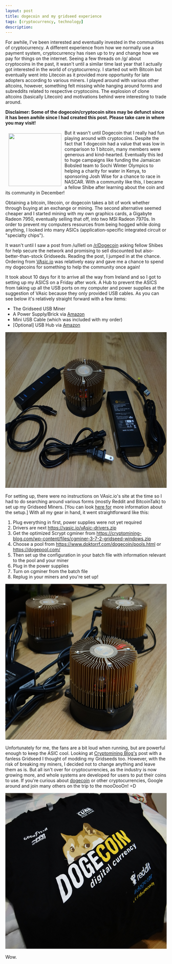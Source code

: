 ```yaml
---
layout: post
title: dogecoin and my gridseed experience 
tags: [cryptocurrency, technology]
description: 
---
```


For awhile, I've been interested and eventually invested in the communities of cryptocurrency. A different experience from how we normally use a payment system, cryptocurrency has risen up to try and change how we pay for things on the internet. Seeing a few threads on /g/ about cryptocoins in the past, it wasn't until a similar time last year that I actually got interested in the world of cryptocurrency. I started out with Bitcoin but eventually went into Litecoin as it provided more opportunity for late adopters according to various miners. I played around with various other altcoins, however, something felt missing while hanging around forms and subreddits related to respective cryptocoins. The explosion of clone altcoins (basically Litecoin) and motivations behind were interesting to trade around.

**Disclaimer: Some of the dogecoin/cryptocoin sites may be defunct since it has been awhile since I had created this post. Please take care in where you may visit!**

<img style="padding:10px;" src="https://dogecoin.com/imgs/dogecoin-300.png" alt="" width="165" height="165" align="left" />

But it wasn't until Dogecoin that I really had fun playing around with cryptocoins. Despite the fact that 1 dogecoin had a value that was low in comparison to 1 bitcoin, many members were generous and kind-hearted. Eventually this led to huge campaigns like funding the Jamaican Bobsled team to Sochi Winter Olympics to helping a charity for water in Kenya, to sponsoring Josh Wise for a chance to race in NASCAR. With a community like this, I became a fellow Shibe after learning about the coin and its community in December!

Obtaining a bitcoin, litecoin, or dogecoin takes a bit of work whether through buying at an exchange or mining. The second alternative seemed cheaper and I started mining with my own graphics cards, a Gigabyte Radeon 7950, eventually selling that off, into two MSI Radeon 7970s. In order to prevent my computers resources from being hogged while doing anything, I looked into many ASICs (application-specific integrated circuit or "specialty chips").

It wasn't until I saw a post from /u/lletl on <a title="/r/dogecoin" href="https://www.reddit.com/r/dogecoin">/r/Dogecoin</a> asking fellow Shibes for help secure the network and promising to sell discounted but also-better-than-stock Gridseeds. Reading the post, I jumped in at the chance. Ordering from <a href="https://vasic.io/" target="_blank">VAsic.io</a> was relatively easy and gave me a chance to spend my dogecoins for something to help the community once again!

It took about 10 days for it to arrive all the way from Ireland and so I got to setting up my ASICS on a Friday after work. A Hub to prevent the ASICS from taking up all the USB ports on my computer and power supplies at the suggestion of VAsic because they only provided USB cables. As you can see below it's relatively straight forward with a few items:

<ul>
	<li>The Gridseed USB Miner</li>
	<li>A Power Supply/Brick via <a href="https://www.amazon.com/gp/product/B003TUMDWG/" target="_blank">Amazon</a></li>
	<li>Mini USB Cable  (which was included with my order)</li>
	<li>[Optional] USB Hub via <a href="https://amazon.com/gp/product/B00BSED7S4/ref=oh_details_o02_s00_i00?ie=UTF8&amp;psc=1" target="_blank">Amazon</a></li>
</ul>

<img src="/images/kit.JPG" alt="A Kit" width="648" height="486" />


For setting up, there were no instructions on VAsic.io's site at the time so I had to do searching around various forms (mostly Reddit and BitcoinTalk) to set up my Gridseed Miners. [You can look <a href="https://vasic.io/?page_id=49" target="_blank">here for</a> more information about the setup.] With all my gear in hand, it went straightforward like this:

<ol>
	<li>Plug everything in first, power supplies were not yet required</li>
	<li>Drivers are next <a href="https://vasic.io/vAsic-drivers.zip" target="_blank">https://vasic.io/vAsic-drivers.zip</a></li>
	<li>Get the optimized Scrypt cgminer from <a href="https://cryptomining-blog.com/wp-content/files/cgminer-3-7-2-gridseed-windows.zip" target="_blank">https://cryptomining-blog.com/wp-content/files/cgminer-3-7-2-gridseed-windows.zip</a></li>
	<li>Choose a pool from <a href="https://www.doktorrf.com/dogecoin/pools.html" target="_blank">https://www.doktorrf.com/dogecoin/pools.html</a> or <a href="https://dogepool.com/" target="_blank">https://dogepool.com/</a></li>
	<li>Then set up the configuration in your batch file with information relevant to the pool and your miner</li>
	<li>Plug in the power supplies</li>
	<li>Turn on cgminer from the batch file</li>
	<li>Replug in your miners and you're set up!</li>
</ol>
<img src="/images/miners.JPG" alt="My Miners!" width="648" height="486" />

Unfortunately for me, the fans are a bit loud when running, but are powerful enough to keep the ASIC cool. Looking at <a href="https://cryptomining-blog.com/1485-testing-the-5-chip-gridseed-btcltc-asic-in-fanless-cooling-mode/%20" target="_blank">C</a><a href="https://cryptomining-blog.com/1485-testing-the-5-chip-gridseed-btcltc-asic-in-fanless-cooling-mode/%20" target="_blank">ryptomining Blog's</a> post with a fanless Gridseed I thought of modding my Gridseeds too. However, with the risk of breaking my miners, I decided not to change anything and leave them as is. But all isn't over for cryptocurrencies, as the industry is now growing more, and whole systems are developed for users to put their coins to use. If you're curious about <a href="https://dogecoin.com/" target="_blank">dogecoin</a> or other cryptocurrencies, Google around and join many others on the trip to the mooOooOn! =D

<img src="/images/dogeshirt.JPG" alt="Dogecar Shirt" width="648" height="486" />

Wow.